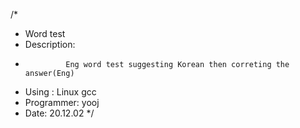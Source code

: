 /*
 * Word test
 * Description:
 *				Eng word test suggesting Korean then correting the answer(Eng)
 * Using : Linux gcc
 * Programmer: yooj
 * Date: 20.12.02
 */